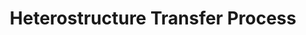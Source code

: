 ---
style: style1
image_path: /images/transfer/transfer.jpeg
path: generic.html 
link_path: /portfolio_posts/transfer_station/transfer.html
title: Heterostructure Transfer Process
caption: Zomer Method for fabricating heterostructures
---